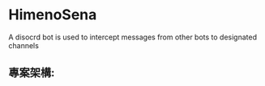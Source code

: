 # HimenoSena
A disocrd bot is used to intercept messages from other bots to designated channels

## 專案架構:
